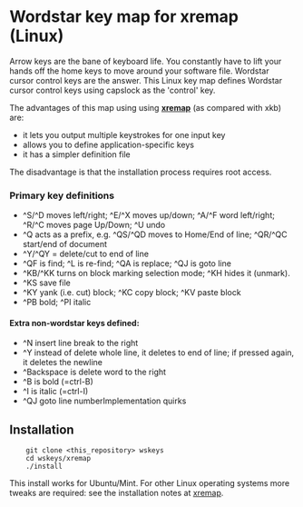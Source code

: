 # Wordstar key map for xremap (Linux)

Arrow keys are the bane of keyboard life. You constantly have to lift your hands off the home keys to move around your software file. Wordstar cursor control keys are the answer. This Linux key map defines Wordstar cursor control keys using capslock as the 'control' key.

The advantages of this map using using **[xremap](https://github.com/k0kubun/xremap)** (as compared with xkb) are:

* it lets you output multiple keystrokes for one input key
* allows you to define application-specific keys
* it has a simpler definition file

The disadvantage is that the installation process requires root access.

### Primary key definitions

* ^S/^D moves left/right; ^E/^X moves up/down; ^A/^F word left/right; ^R/^C moves page Up/Down; ^U undo
* ^Q acts as a prefix, e.g. ^QS/^QD moves to Home/End of line; ^QR/^QC start/end of document
* ^Y/^QY = delete/cut to end of line
* ^QF is find; ^L is re-find; ^QA is replace; ^QJ is goto line
* ^KB/^KK turns on block marking selection mode; ^KH hides it (unmark).
* ^KS save file
* ^KY yank (i.e. cut) block; ^KC copy block; ^KV paste block
* ^PB bold; ^PI italic

#### Extra non-wordstar keys defined:
* ^N insert line break to the right
* ^Y instead of delete whole line, it deletes to end of line; if pressed again, it deletes the newline
* ^Backspace is delete word to the right
* ^B is bold (=ctrl-B)
* ^I is italic (=ctrl-I)
* ^QJ goto line numberImplementation quirks


## Installation

```
    git clone <this_repository> wskeys
    cd wskeys/xremap
    ./install
```

This install works for Ubuntu/Mint. For other Linux operating systems more tweaks are required: see the installation notes at [xremap](https://github.com/k0kubun/xremap).

